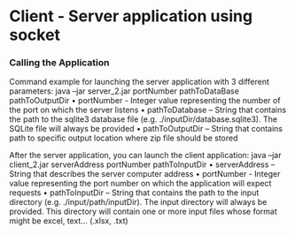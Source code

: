 # Client - Server application using socket

### Calling the Application

Command example for launching the server application with 3 different parameters:
java –jar server_2.jar portNumber pathToDataBase pathToOutputDir
• portNumber - Integer value representing the number of the port on which the server listens
• pathToDatabase – String that contains the path to the sqlite3 database file (e.g. ./inputDir/database.sqlite3). The SQLite file will always be provided
• pathToOutputDir – String that contains path to specific output location where zip file should be stored

After the server application, you can launch the client application:
java –jar client_2.jar serverAddress portNumber pathToInputDir
• serverAddress – String that describes the server computer address
• portNumber - Integer value representing the port number on which the application will expect requests
• pathToInputDir – String that contains the path to the input directory (e.g. ./input/path/inputDir). The input directory will always be provided. This directory will contain one or more input files whose format might be excel, text… (.xlsx, .txt)
